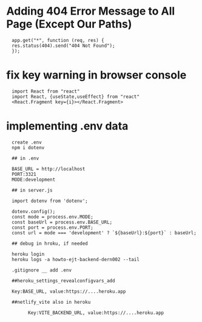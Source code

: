 # Adding 404 Error Message to All Page (Except Our Paths)

      app.get("*", function (req, res) {
      res.status(404).send("404 Not Found");
      });

# fix key warning in browser console

      import React from "react"
      import React, {useState,useEffect} from "react"
      <React.Fragment key={i}></React.Fragment>

# implementing .env data

      create .env
      npm i dotenv

      ## in .env

      BASE_URL = http://localhost
      PORT:3321
      MODE:development

      ## in server.js

      import dotenv from 'dotenv';

      dotenv.config();
      const mode = process.env.MODE;
      const baseUrl = process.env.BASE_URL;
      const port = process.env.PORT;
      const url = mode === 'development' ? `${baseUrl}:${port}` : baseUrl;

      ## debug in hroku, if needed

      heroku login
      heroku logs -a howto-ejt-backend-dern002 --tail

      .gitignore __ add .env

      ##heroku_settings_revealconfigvars_add

      Key:BASE_URL, value:https://....heroku.app

      ##netlify_vite also in heroku

            Key:VITE_BACKEND_URL, value:https://....heroku.app
